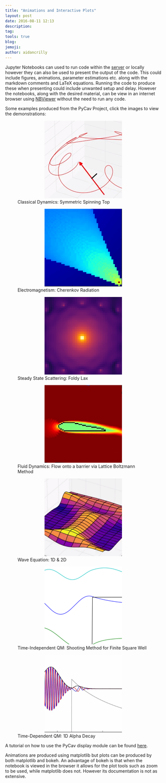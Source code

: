 ```yaml
---
title: "Animations and Interactive Plots"
layout: post
date: 2016-08-11 12:13
description:
tag:
tools: true
blog:
jemoji:
author: aidancrilly
---
```


Jupyter Notebooks can used to run code within the [server](https://nile.pycav.org/) or locally however they can also be used to present the output of the code.
This could include figures, animations, parameter estimations etc. along with the markdown comments and LaTeX equations. Running the code to produce these when
presenting could include unwanted setup and delay. However the notebooks, along with the desired material, can be view in an internet browser using 
[NBViewer](https://nbviewer.jupyter.org) without the need to run any code.

Some examples produced from the PyCav Project, click the images to view the demonstrations:

<figure>
    <center><a href="https://nbviewer.jupyter.org/github/PyCav/Demos/blob/master/Dynamics/gyroscope.ipynb">
       <img src="/assets/images/nbviewerthumbs/deadoralive.png" alt="Classical Dynamics: Symmetric Spinning Top">
    </a></center>
<figcaption>
    Classical Dynamics: Symmetric Spinning Top
</figcaption>
</figure>

<figure>
    <center><a href="https://nbviewer.jupyter.org/github/PyCav/Demos/blob/master/Electromagnetism/Cherenkov.ipynb">
       <img src="/assets/images/nbviewerthumbs/cherenkov.png" alt="Electromagnetism: Cherenkov Radiation">
    </a></center>
<figcaption>
    Electromagnetism: Cherenkov Radiation
</figcaption>
</figure>
<figure>
    <center><a href="https://nbviewer.jupyter.org/github/PyCav/Demos/blob/master/WavesAndOscillations/FoldyLax.ipynb">
       <img src="/assets/images/nbviewerthumbs/foldy_lax.png" alt="Steady State Scattering: Foldy Lax">
    </a></center>
<figcaption>
    Steady State Scattering: Foldy Lax
</figcaption>
</figure>

<figure>
    <center><a href="https://nbviewer.jupyter.org/github/PyCav/Demos/blob/master/FluidDynamics/LatticeBoltzmann.ipynb">
       <img src="/assets/images/nbviewerthumbs/latticeboltzmann.png" alt="Fluid Dynamics: Flow onto a barrier via Lattice Boltzmann Method">
    </a></center>
<figcaption>
    Fluid Dynamics: Flow onto a barrier via Lattice Boltzmann Method
</figcaption>
</figure>
<figure>
    <center><a href="https://nbviewer.jupyter.org/github/PyCav/Demos/blob/master/WavesOscillations/numerical_wave_equation.ipynb">
       <img src="/assets/images/nbviewerthumbs/numerical_wave_equation.png" alt="Wave Equation: 1D & 2D">
    </a></center>
<figcaption>
    Wave Equation: 1D & 2D
</figcaption>
</figure>
<figure>
    <center><a href="https://nbviewer.jupyter.org/github/PyCav/Investigations/blob/master/LongProblems/shooting_method.ipynb">
       <img src="/assets/images/nbviewerthumbs/shooting_method.png" alt="Time-Independent QM: Shooting Method for Finite Square Well">
    </a></center>
<figcaption>
    Time-Independent QM: Shooting Method for Finite Square Well
</figcaption>
</figure>
<figure>
    <center><a href="https://nbviewer.jupyter.org/github/PyCav/Demos/blob/master/QuantumMechanics/alpha_decay.ipynb">
       <img src="/assets/images/nbviewerthumbs/split_step_schroedinger.png" alt="Time-Dependent QM: 1D Barriers & Harmonic Potentials">
    </a></center>
<figcaption>
    Time-Dependent QM: 1D Alpha Decay
</figcaption>
</figure>

A tutorial on how to use the PyCav display module can be found [here](https://nbviewer.jupyter.org/github/PyCav/Demos/blob/master/Animation/Inline_animation_tutorial.ipynb).

Animations are produced using matplotlib but plots can be produced by both matplotlib and bokeh. An advantage of bokeh is that when the notebook 
is viewed in the browser it allows for the plot tools such as zoom to be used, while matplotlib does not. However its documentation is not as extensive.
